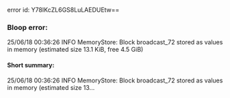 error id: Y78IKcZL6GS8LuLAEDUEtw==
### Bloop error:

25/06/18 00:36:26 INFO MemoryStore: Block broadcast_72 stored as values in memory (estimated size 13.1 KiB, free 4.5 GiB)
#### Short summary: 

25/06/18 00:36:26 INFO MemoryStore: Block broadcast_72 stored as values in memory (estimated size 13...